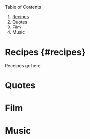 Table of Contents

1. [Recipes](recipes)
2. Quotes
3. Film
4. Music

# Recipes {#recipes}

Receipes go here

# Quotes
# Film
# Music
